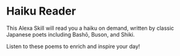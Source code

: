 # Haiku Reader

This Alexa Skill will read you a haiku on demand, written by classic Japanese poets including Bashō, Buson, and Shiki. 

Listen to these poems to enrich and inspire your day!
